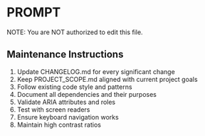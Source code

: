 # PROMPT

NOTE: You are NOT authorized to edit this file.

## Maintenance Instructions

1. Update CHANGELOG.md for every significant change
2. Keep PROJECT_SCOPE.md aligned with current project goals
3. Follow existing code style and patterns
4. Document all dependencies and their purposes
5. Validate ARIA attributes and roles
6. Test with screen readers
7. Ensure keyboard navigation works
8. Maintain high contrast ratios
